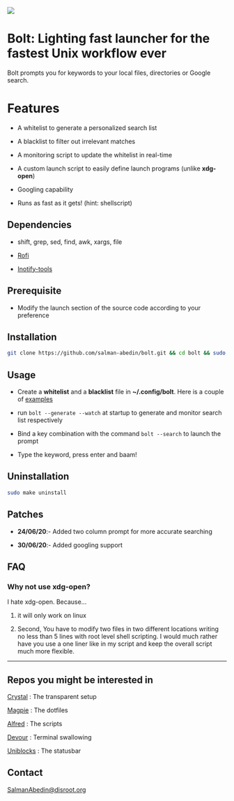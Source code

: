 ![](preview/bolt.gif)

# Bolt: Lighting fast launcher for the fastest Unix workflow ever

Bolt prompts you for keywords to your local files, directories or Google search.

# Features

-  A whitelist to generate a personalized search list

-  A blacklist to filter out irrelevant matches

-  A monitoring script to update the whitelist in real-time

-  A custom launch script to easily define launch programs (unlike **xdg-open**)

-  Googling capability

-  Runs as fast as it gets! (hint: shellscript)

## Dependencies

-  shift, grep, sed, find, awk, xargs, file

-  [Rofi](https://github.com/davatorium/rofi)

-  [Inotify-tools](https://github.com/inotify-tools/inotify-tools)

## Prerequisite

-  Modify the launch section of the source code according to your preference

## Installation

```sh
git clone https://github.com/salman-abedin/bolt.git && cd bolt && sudo make install
```

## Usage

-  Create a **whitelist** and a **blacklist** file in **~/.config/bolt**.
   Here is a couple of [examples](https://github.com/salman-abedin/bolt/tree/master/example_config)

-  run `bolt --generate --watch` at startup to generate and monitor search list respectively

-  Bind a key combination with the command `bolt --search` to launch the prompt

-  Type the keyword, press enter and baam!

## Uninstallation

```sh
sudo make uninstall
```

## Patches

-  **24/06/20**:- Added two column prompt for more accurate searching

-  **30/06/20**:- Added googling support

## FAQ

### Why not use xdg-open?

I hate xdg-open. Because...

1. it will only work on linux

2. Second, You have to modify two files in two different locations writing no less than 5 lines with root level shell scripting.
   I would much rather have you use a one liner like in my script and keep the overall script much more flexible.

---

## Repos you might be interested in

[Crystal](https://github.com/salman-abedin/crystal)
: The transparent setup

[Magpie](https://github.com/salman-abedin/magpie)
: The dotfiles

[Alfred](https://github.com/salman-abedin/alfred)
: The scripts

[Devour](https://github.com/salman-abedin/devour)
: Terminal swallowing

[Uniblocks](https://github.com/salman-abedin/uniblocks)
: The statusbar

## Contact

SalmanAbedin@disroot.org
